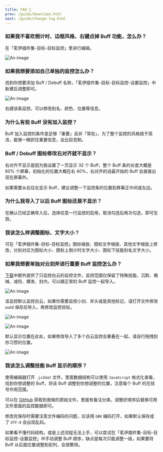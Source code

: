 ```yaml
---
title: FAQ 📄
prev: /guide/download.html
next: /guide/change-log.html
---
```


### 如果我不喜欢倒计时、边框风格、右键点掉 Buff 功能，怎么办？

在「茗伊插件集-目标-目标监控」里进行编辑。

![An image](https://gcore.jsdelivr.net/gh/dunhuixiao/LiyuTargetMon@docs/image/6.png)

### 如果我想要添加自己单独的监控怎么办？

找到你想要添加 Buff / Debuff 名称，「茗伊插件集-目标-目标监控-设置监控」中新建后调整即可。

![An image](https://gcore.jsdelivr.net/gh/dunhuixiao/LiyuTargetMon@docs/image/7.png)

右键该条监控，可以修改别名、颜色、位置等信息。

### 为什么有些 Buff 没有加入监控？

Buff 加入监控的条件是足够「重要」且非「常驻」，为了整个监控的风格趋于简洁，能够一眼抓住重要信息，会比较克制。

### Buff / Debuff 图标修改右对齐就不显示？

右对齐不显示是因为我设置了一页显示 32 个 Buff，整个 Buff 条的长度大概是 80% 个屏幕，初始化的位置大概在右 40%，右对齐的话最开始的 Buff 会直接出现在屏幕外。

如果需要从右往左显示 Buff，建议调整一下监控条的位置到屏幕正中间或左边。

### 为什么我导入了以后 Buff 图标还是不显示？

在确认已经正确导入后，选择任意一行监控的启用，取消勾选后再次勾选，即可生效。

### 我该怎么样调整图标、文字大小？

可在「茗伊插件集-目标-目标监控」图标缩放、图标文字缩放、其他文字缩放上修改，分别对应为图标大小、图标上倒计时文字大小、图标下技能别名文字大小。

### 如果我想要单独对云剑斧进行重要 Buff 监控怎么办？

[下载](download.md)中额外提供了只监控白云的监控文件，监控范围仅保留了特殊技能、沉默、缴械、减伤、爆发、封内，可以跟正常的 Buff 监控一起导入。

![An image](https://gcore.jsdelivr.net/gh/dunhuixiao/LiyuTargetMon@docs/image/20220430030348.png)

该监控默认监控白云，如果你需要监控小剑、斧头或是其他标记，请打开文件修改 uuid 保存后导入，再修改监控目标。

![An image](https://gcore.jsdelivr.net/gh/dunhuixiao/LiyuTargetMon@docs/image/20220430030600.png)

![An image](https://gcore.jsdelivr.net/gh/dunhuixiao/LiyuTargetMon@docs/image/20220430030751.png)

默认显示位置在此处，如果修改导入了多个白云监控会重叠在一起，请自行拖拽到你习惯的位置。

![An image](https://gcore.jsdelivr.net/gh/dunhuixiao/LiyuTargetMon@docs/image/20220430030945.png)

### 我该怎么调整技能 Buff 显示的顺序？

使用编辑器打开 `.jx3dat` 文件，里面数据结构可以使用 `JavaScript` 格式化查看，找到你想调整的 Buff，将该 Buff 调整到你想调整的位置，注意每个 Buff 的花括号作用范围。

可以在 [GitHub](https://github.com/dunhuixiao/LiyuTargetMon/tree/master/docs/.vuepress/public/targetmon/prioritylevel) 获取到我做的原始文件，里面有备注分类，调整好顺序后替换可用文件里面的监控数据即可。

修改完保存时需要注意文件编码的问题，应该用 `GBK` 编码打开，如果默认保存成了 `UTF-8` 会出现乱码。

如果看不懂代码结构，或是上述流程无法上手，可以尝试在「茗伊插件集-目标-目标监控-设置监控」中手动调整 Buff 顺序，缺点是每次只能调整一级，如果要将 Buff 从后面位置调整到前列，会很繁琐。
